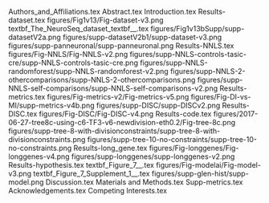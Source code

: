 Authors_and_Affiliations.tex
Abstract.tex
Introduction.tex
Results-dataset.tex
figures/Fig1v13/Fig-dataset-v3.png
textbf_The_NeuroSeq_dataset_textbf__.tex
figures/Fig1v13bSupp/supp-datasetV2a.png
figures/supp-datasetV2b1/supp-dataset-v3.png
figures/supp-panneuronal/supp-panneuronal.png
Results-NNLS.tex
figures/Fig-NNLS/Fig-NNLS-v2.png
figures/supp-NNLS-controls-tasic-cre/supp-NNLS-controls-tasic-cre.png
figures/supp-NNLS-randomforest/supp-NNLS-randomforest-v2.png
figures/supp-NNLS-2-othercomparisons/supp-NNLS-2-othercomparisons.png
figures/supp-NNLS-self-comparisons/supp-NNLS-self-comparisons-v2.png
Results-metrics.tex
figures/Fig-metrics-v2/Fig-metrics-v5.png
figures/Fig-DI-vs-MI/supp-metrics-v4b.png
figures/supp-DISC/supp-DISCv2.png
Results-DISC.tex
figures/Fig-DISC/Fig-DISC-v4.png
Results-code.tex
figures/2017-06-27-tree8c-using-c6-TF3-v6-newdivision-eth0.2/Fig-tree-8c.png
figures/supp-tree-8-with-divisionconstraints/supp-tree-8-with-divisionconstraints.png
figures/supp-tree-10-no-constraints/supp-tree-10-no-constraints.png
Results-long_gene.tex
figures/Fig-longgenes/Fig-longgenes-v4.png
figures/supp-longgenes/supp-longgenes-v2.png
Results-hypothesis.tex
textbf_Figure_7__.tex
figures/Fig-modelai/Fig-model-v3.png
textbf_Figure_7_Supplement_1__.tex
figures/supp-glen-hist/supp-model.png
Discussion.tex
Materials and Methods.tex
Supp-metrics.tex
Acknowledgements.tex
Competing Interests.tex